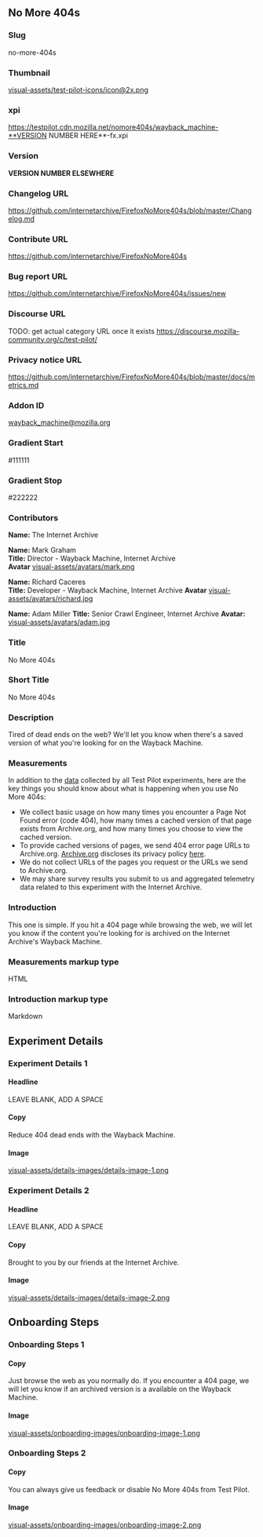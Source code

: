 ## No More 404s

### Slug
no-more-404s

### Thumbnail
[visual-assets/test-pilot-icons/icon@2x.png](visual-assets/test-pilot-icons/icon@2x.png)

### xpi
https://testpilot.cdn.mozilla.net/nomore404s/wayback_machine-**VERSION NUMBER HERE**-fx.xpi

### Version
**VERSION NUMBER ELSEWHERE**

### Changelog URL
https://github.com/internetarchive/FirefoxNoMore404s/blob/master/Changelog.md

### Contribute URL
https://github.com/internetarchive/FirefoxNoMore404s

### Bug report URL
https://github.com/internetarchive/FirefoxNoMore404s/issues/new

### Discourse URL
TODO: get actual category URL once it exists
https://discourse.mozilla-community.org/c/test-pilot/

### Privacy notice URL
https://github.com/internetarchive/FirefoxNoMore404s/blob/master/docs/metrics.md

### Addon ID
wayback_machine@mozilla.org

### Gradient Start
#111111

### Gradient Stop
#222222

### Contributors

**Name:** The Internet Archive


**Name:** Mark Graham  
**Title:** Director - Wayback Machine, Internet Archive  
**Avatar** [visual-assets/avatars/mark.png](visual-assets/avatars/mark.png)  

**Name:** Richard Caceres  
**Title:** Developer - Wayback Machine, Internet Archive
**Avatar** [visual-assets/avatars/richard.jpg](visual-assets/avatars/richard.jpg)  

**Name:** Adam Miller
**Title:** Senior Crawl Engineer, Internet Archive
**Avatar:** [visual-assets/avatars/adam.jpg](visual-assets/avatars/adam.jpg)

### Title
No More 404s

### Short Title
No More 404s

### Description
Tired of dead ends on the web? We'll let you know when there's a saved version of what you're looking for on the Wayback Machine.

### Measurements
In addition to the <a href="https://testpilot.firefox.com/privacy" target="_blank">data</a> collected by all Test Pilot experiments, here are the key things you should know about what is happening when you use No More 404s:
<ul>
<li>We collect basic usage on how many times you encounter a Page Not Found error (code 404), how many times a cached version of that page exists from Archive.org, and how many times you choose to view the cached version.</li>
<li>To provide cached versions of pages, we send 404 error page URLs to Archive.org. <a href="https://archive.org/" target=_blank">Archive.org</a> discloses its privacy policy <a href="https://archive.org/about/terms.php" target="blank">here</a>.</li>
<li>We do not  collect  URLs of the pages you request or the URLs we send to Archive.org.</li>
<li>We may share survey results you submit to us and aggregated telemetry data related to this experiment with the Internet Archive.</li>
</ul>

### Introduction
This one is simple. If you hit a 404 page while browsing the web, we will let you know if the content you're looking for is archived on the Internet Archive's Wayback Machine.

### Measurements markup type
HTML

### Introduction markup type
Markdown

## Experiment Details

### Experiment Details 1

#### Headline
LEAVE BLANK, ADD A SPACE

#### Copy 
Reduce 404 dead ends with the Wayback Machine.

#### Image
[visual-assets/details-images/details-image-1.png](visual-assets/details-images/details-image-1.png)

### Experiment Details 2

#### Headline
LEAVE BLANK, ADD A SPACE

#### Copy 
Brought to you by our friends at the Internet Archive.

#### Image
[visual-assets/details-images/details-image-2.png](visual-assets/details-images/details-image-2.png)

## Onboarding Steps

### Onboarding Steps 1

#### Copy 
Just browse the web as you normally do. If you encounter a 404 page, we will let you know if an archived version is a available on the Wayback Machine.

#### Image
[visual-assets/onboarding-images/onboarding-image-1.png](visual-assets/onboarding-images/onboarding-image-1.png)

### Onboarding Steps 2

#### Copy 
You can always give us feedback or disable No More 404s from Test Pilot.

#### Image
[visual-assets/onboarding-images/onboarding-image-2.png](visual-assets/onboarding-images/onboarding-image-2.png)



